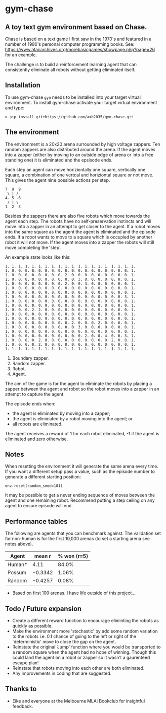 # gym-chase
## A toy text gym environment based on Chase.

Chase is based on a text game I first saw in the 1970's and featured
in a number of 1980's personal computer programming books. See:
https://www.atariarchives.org/morebasicgames/showpage.php?page=26
for an example.

The challenge is to build a reinforcement learning agent that can consistently
eliminate all robots without getting eliminated itself.

## Installation
To use gym-chase ```gym``` needs to be installed into your target virtual 
environment. To install gym-chase activate your target virtual environment and
type:
```
> pip install git+https://github.com/axb2035/gym-chase.git
```

## The environment
The environment is a 20x20 arena surrounded by high voltage zappers. Ten 
random zappers are also distributed around the arena. If the agent moves 
into a zapper (either by moving to an outside edge of arena or into a free 
standing one) it is eliminated and the epsisode ends.

Each step an agent can move horiziontally one square, vertically one 
square, a combination of one vertcal and horiziontal square or not move.
This gives the agent nine possible actions per step.

	7  8  9
	 \ | /
	4- 5 -6
	 / | \
	1  2  3

Besides the zappers there are also five robots which move towards the
agent each step. The robots have no self-preservation instincts and will
move into a zapper in an attempt to get closer to the agent. If a robot 
moves into the same square as the agent the agent is eliminated and the
episode ends. If a robot wants to move to a square which is occupied
by another robot it will not move. If the agent moves into a zapper the
robots will still move completing the 'step'.    

An example state looks like this:
```
1. 1. 1. 1. 1. 1. 1. 1. 1. 1. 1. 1. 1. 1. 1. 1. 1. 1. 1. 1.
1. 0. 0. 0. 0. 0. 0. 0. 0. 0. 0. 0. 0. 0. 0. 0. 0. 0. 0. 1.
1. 0. 0. 0. 0. 0. 0. 0. 0. 2. 0. 0. 0. 0. 0. 0. 0. 0. 0. 1.
1. 0. 0. 0. 0. 0. 0. 0. 0. 0. 0. 3. 0. 0. 0. 0. 0. 0. 0. 1.
1. 0. 0. 0. 0. 0. 0. 0. 0. 2. 0. 0. 3. 0. 0. 0. 0. 0. 0. 1.
1. 0. 0. 0. 0. 0. 0. 0. 0. 0. 0. 0. 0. 0. 0. 0. 0. 0. 0. 1.
1. 0. 0. 0. 0. 0. 0. 0. 0. 0. 0. 0. 0. 0. 0. 0. 0. 0. 0. 1.
1. 0. 0. 0. 0. 0. 0. 0. 0. 0. 0. 0. 0. 0. 0. 0. 0. 0. 3. 1.
1. 0. 0. 0. 0. 0. 0. 0. 0. 0. 0. 0. 0. 0. 0. 0. 0. 0. 0. 1.
1. 0. 0. 0. 0. 0. 0. 0. 0. 0. 0. 0. 0. 0. 0. 0. 0. 0. 0. 1.
1. 0. 0. 0. 2. 2. 0. 0. 0. 0. 0. 0. 0. 0. 0. 0. 0. 0. 0. 1.
1. 0. 0. 0. 0. 0. 0. 0. 0. 0. 0. 0. 0. 0. 0. 0. 0. 0. 0. 1.
1. 0. 0. 0. 0. 0. 0. 0. 0. 0. 0. 0. 0. 0. 0. 0. 0. 0. 0. 1.
1. 0. 0. 0. 0. 0. 0. 0. 0. 0. 2. 0. 0. 0. 2. 0. 0. 0. 0. 1.
1. 0. 0. 0. 0. 0. 0. 0. 0. 0. 0. 3. 0. 0. 0. 0. 0. 0. 0. 1.
1. 0. 0. 0. 0. 0. 0. 0. 0. 0. 0. 0. 0. 0. 0. 0. 0. 0. 0. 1.
1. 0. 0. 0. 0. 0. 0. 0. 0. 0. 0. 0. 2. 0. 0. 4. 0. 0. 3. 1.
1. 0. 0. 0. 0. 2. 0. 0. 0. 0. 0. 0. 0. 0. 0. 0. 2. 0. 0. 1.
1. 0. 0. 0. 0. 2. 0. 0. 0. 0. 0. 0. 0. 0. 0. 0. 0. 0. 0. 1.
1. 1. 1. 1. 1. 1. 1. 1. 1. 1. 1. 1. 1. 1. 1. 1. 1. 1. 1. 1.
```
1. Boundary zapper.
2. Random zapper.
3. Robot.
4. Agent.

The aim of the game is for the agent to eliminate the robots by placing 
a zapper between the agent and robot so the robot moves into a zapper in 
an attempt to capture the agent.

The episode ends when:
- the agent is eliminated by moving into a zapper;
- the agent is eliminated by a robot moving into the agent; or
- all robots are eliminated.

The agent receives a reward of 1 for each robot eliminated, -1 if the agent
is eliminated and zero otherwise.

## Notes

When resetting the environment it will generate the same arena every time. If
you want a different setup pass a value, such as the episode number to generate 
a different starting position:
```
env.reset(random_seed=101)
```
It may be possible to get a never ending sequence of moves between the agent 
and one remaining robot. Recommend putting a step ceiling on any agent to
ensure episode will end.

## Performance tables
The following are agents that you can benchmark against. The validation set for 
non-human is for the first 10,000 arenas (to set a starting arena see notes 
above).

| Agent   | mean r  | % won (r=5) |
| --------|---------|-------------|
| Human*  |  4.11  	| 84.0%       |
| Possum  | -0.3342 |  1.06%      |
| Random  | -0.4257 |  0.08%      |

* Based on first 100 arenas. I have life outside of this project...

## Todo / Future expansion

- Create a different reward function to encourage eliminting the robots as
quickly as possible.
- Make the environment more 'stochastic' by add some random variation to the 
robots i.e. 0.1 chance of going to the left or right of the 'deterministic' 
move to close the gap on the agent.
- Reinstate the original 'Jump' function where you would be transported to a 
random square when the agent had no hope of winning. Though this could land the
agent on a robot or zapper so it wasn't a gaurenteed escape plan!
- Reinstate that robots moving into each other are both eliminated.
- Any improvements in coding that are suggested.

## Thanks to
- Eike and everyone at the Melbourne MLAI Bookclub for insightful feedback.
